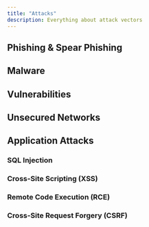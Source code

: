 ```yaml
---
title: "Attacks"
description: Everything about attack vectors
---
```


## Phishing & Spear Phishing

## Malware

## Vulnerabilities

## Unsecured Networks

## Application Attacks

### SQL Injection

### Cross-Site Scripting (XSS)

### Remote Code Execution (RCE)

### Cross-Site Request Forgery (CSRF)